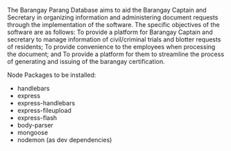 The Barangay Parang Database aims to aid the Barangay Captain and Secretary in organizing information and administering document requests through the implementation of the software.
The specific objectives of the software are as follows: 
To provide a platform for Barangay Captain and secretary to manage information of civil/criminal trials and blotter requests of residents;
To provide convenience to the employees when processing the document; and
To provide a platform for them to streamline the process of generating and issuing of the barangay certification.

Node Packages to be installed:
- handlebars
- express
- express-handlebars
- express-fileupload 
- express-flash  
- body-parser 
- mongoose   
- nodemon (as dev dependencies)